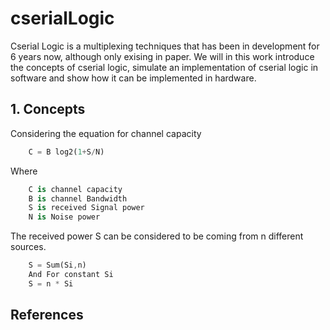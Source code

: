 # cserialLogic
Cserial Logic is a multiplexing techniques that has been in development for 6 years now, although only exising in paper. We will in this work introduce the concepts of cserial logic, simulate an implementation of cserial logic in software and show how it can be implemented in hardware.


## 1. Concepts
Considering the equation for channel capacity
```dart
	C = B log2(1+S/N)
```
Where
```dart
	C is channel capacity
	B is channel Bandwidth
	S is received Signal power
	N is Noise power
```

The received power S can be considered to be coming from n different sources.
```dart
	S = Sum(Si,n)
	And For constant Si
	S = n * Si
```
## References